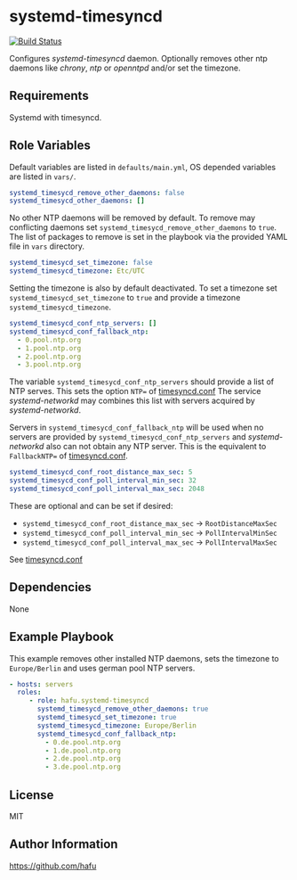 systemd-timesyncd
=================

[![Build Status](https://travis-ci.com/hafu/ansible-role-systemd-timesyncd.svg?branch=master)](https://travis-ci.com/hafu/ansible-role-systemd-timesyncd)

Configures *systemd-timesyncd* daemon. Optionally removes other ntp daemons 
like *chrony*, *ntp* or *openntpd* and/or set the timezone.

Requirements
------------

Systemd with timesyncd.

Role Variables
--------------

Default variables are listed in `defaults/main.yml`, OS depended variables are
listed in `vars/`.

```yaml
systemd_timesycd_remove_other_daemons: false
systemd_timesycd_other_daemons: []
```

No other NTP daemons will be removed by default. To remove may conflicting 
daemons set `systemd_timesycd_remove_other_daemons` to `true`. The list of
packages to remove is set in the playbook via the provided YAML file in `vars`
directory.

```yaml
systemd_timesycd_set_timezone: false
systemd_timesycd_timezone: Etc/UTC
```

Setting the timezone is also by default deactivated. To set a timezone set
`systemd_timesycd_set_timezone` to `true` and provide a timezone 
`systemd_timesycd_timezone`.

```yaml
systemd_timesycd_conf_ntp_servers: []
systemd_timesycd_conf_fallback_ntp:
  - 0.pool.ntp.org
  - 1.pool.ntp.org
  - 2.pool.ntp.org
  - 3.pool.ntp.org
```

The variable `systemd_timesycd_conf_ntp_servers` should provide a list of NTP
serves. This sets the option `NTP=` of 
[timesyncd.conf](https://www.freedesktop.org/software/systemd/man/timesyncd.conf.html)
The service *systemd-networkd* may combines this list with servers acquired by
*systemd-networkd*.

Servers in `systemd_timesycd_conf_fallback_ntp` will be used when no servers
are provided by `systemd_timesycd_conf_ntp_servers` and *systemd-networkd*
also can not obtain any NTP server. This is the equivalent to `FallbackNTP=` of
[timesyncd.conf](https://www.freedesktop.org/software/systemd/man/timesyncd.conf.html).

```yaml
systemd_timesycd_conf_root_distance_max_sec: 5
systemd_timesycd_conf_poll_interval_min_sec: 32
systemd_timesycd_conf_poll_interval_max_sec: 2048
```

These are optional and can be set if desired:
*  `systemd_timesycd_conf_root_distance_max_sec` -> `RootDistanceMaxSec`
*  `systemd_timesycd_conf_poll_interval_min_sec` -> `PollIntervalMinSec`
*  `systemd_timesycd_conf_poll_interval_max_sec` -> `PollIntervalMaxSec`

See [timesyncd.conf](https://www.freedesktop.org/software/systemd/man/timesyncd.conf.html) 

Dependencies
------------

None

Example Playbook
----------------

This example removes other installed NTP daemons, sets the timezone to
`Europe/Berlin` and uses german pool NTP servers. 

```yaml
- hosts: servers
  roles:
     - role: hafu.systemd-timesyncd
       systemd_timesycd_remove_other_daemons: true
       systemd_timesycd_set_timezone: true
       systemd_timesycd_timezone: Europe/Berlin
       systemd_timesycd_conf_fallback_ntp:
         - 0.de.pool.ntp.org
         - 1.de.pool.ntp.org
         - 2.de.pool.ntp.org
         - 3.de.pool.ntp.org
```

License
-------

MIT

Author Information
------------------

https://github.com/hafu